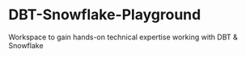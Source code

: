 # DBT-Snowflake-Playground
Workspace to gain hands-on technical expertise working with DBT &amp; Snowflake
